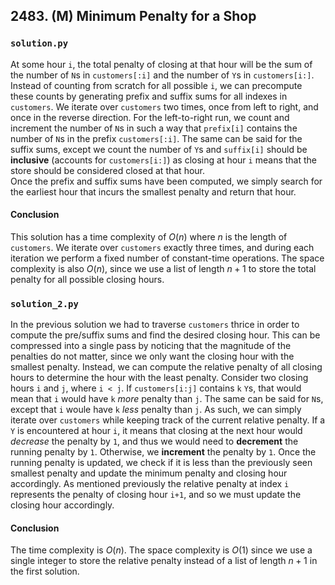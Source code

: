 ## 2483. (M) Minimum Penalty for a Shop

### `solution.py`
At some hour `i`, the total penalty of closing at that hour will be the sum of the number of `N`s in `customers[:i]` and the number of `Y`s in `customers[i:]`. Instead of counting from scratch for all possible `i`, we can precompute these counts by generating prefix and suffix sums for all indexes in `customers`. We iterate over `customers` two times, once from left to right, and once in the reverse direction. For the left-to-right run, we count and increment the number of `N`s in such a way that `prefix[i]` contains the number of `N`s in the prefix `customers[:i]`. The same can be said for the suffix sums, except we count the number of `Y`s and `suffix[i]` should be **inclusive** (accounts for `customers[i:]`) as closing at hour `i` means that the store should be considered closed at that hour.  
Once the prefix and suffix sums have been computed, we simply search for the earliest hour that incurs the smallest penalty and return that hour.  

#### Conclusion
This solution has a time complexity of $O(n)$ where $n$ is the length of `customers`. We iterate over `customers` exactly three times, and during each iteration we perform a fixed number of constant-time operations. The space complexity is also $O(n)$, since we use a list of length $n+1$ to store the total penalty for all possible closing hours.  
  

### `solution_2.py`
In the previous solution we had to traverse `customers` thrice in order to compute the pre/suffix sums and find the desired closing hour. This can be compressed into a single pass by noticing that the magnitude of the penalties do not matter, since we only want the closing hour with the smallest penalty. Instead, we can compute the relative penalty of all closing hours to determine the hour with the least penalty. Consider two closing hours `i` and `j`, where `i < j`. If `customers[i:j]` contains `k` `Y`s, that would mean that `i` would have `k` *more* penalty than `j`. The same can be said for `N`s, except that `i` woule have `k` *less* penalty than `j`. As such, we can simply iterate over `customers` while keeping track of the current relative penalty. If a `Y` is encountered at hour `i`, it means that closing at the next hour would *decrease* the penalty by `1`, and thus we would need to **decrement** the running penalty by `1`. Otherwise, we **increment** the penalty by `1`. Once the running penalty is updated, we check if it is less than the previously seen smallest penalty and update the minimum penalty and closing hour accordingly. As mentioned previously the relative penalty at index `i` represents the penalty of closing hour `i+1`, and so we must update the closing hour accordingly.  

#### Conclusion
The time complexity is $O(n)$. The space complexity is $O(1)$ since we use a single integer to store the relative penalty instead of a list of length $n+1$ in the first solution.  
  

